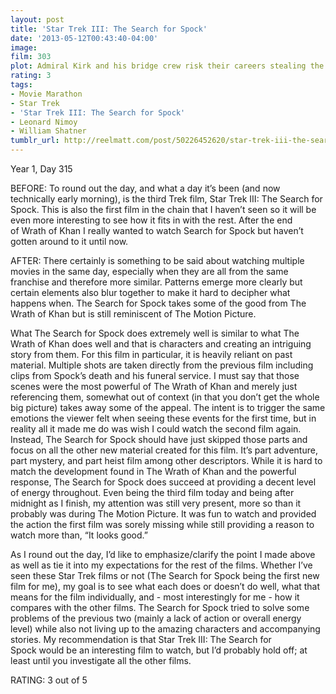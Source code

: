 ```yaml
---
layout: post
title: 'Star Trek III: The Search for Spock'
date: '2013-05-12T00:43:40-04:00'
image: 
film: 303
plot: Admiral Kirk and his bridge crew risk their careers stealing the decommissioned Enterprise to return to the restricted Genesis planet to recover Spock’s body.
rating: 3
tags:
- Movie Marathon
- Star Trek
- 'Star Trek III: The Search for Spock'
- Leonard Nimoy
- William Shatner
tumblr_url: http://reelmatt.com/post/50226452620/star-trek-iii-the-search-for-spock
---
```


Year 1, Day 315

BEFORE: To round out the day, and what a day it’s been (and now technically early morning), is the third Trek film, Star Trek III: The Search for Spock. This is also the first film in the chain that I haven’t seen so it will be even more interesting to see how it fits in with the rest. After the end of Wrath of Khan I really wanted to watch Search for Spock but haven’t gotten around to it until now.

AFTER: There certainly is something to be said about watching multiple movies in the same day, especially when they are all from the same franchise and therefore more similar. Patterns emerge more clearly but certain elements also blur together to make it hard to decipher what happens when. The Search for Spock takes some of the good from The Wrath of Khan but is still reminiscent of The Motion Picture.

What The Search for Spock does extremely well is similar to what The Wrath of Khan does well and that is characters and creating an intriguing story from them. For this film in particular, it is heavily reliant on past material. Multiple shots are taken directly from the previous film including clips from Spock’s death and his funeral service. I must say that those scenes were the most powerful of The Wrath of Khan and merely just referencing them, somewhat out of context (in that you don’t get the whole big picture) takes away some of the appeal. The intent is to trigger the same emotions the viewer felt when seeing these events for the first time, but in reality all it made me do was wish I could watch the second film again. Instead, The Search for Spock should have just skipped those parts and focus on all the other new material created for this film. It’s part adventure, part mystery, and part heist film among other descriptors. While it is hard to match the development found in The Wrath of Khan and the powerful response, The Search for Spock does succeed at providing a decent level of energy throughout. Even being the third film today and being after midnight as I finish, my attention was still very present, more so than it probably was during The Motion Picture. It was fun to watch and provided the action the first film was sorely missing while still providing a reason to watch more than, “It looks good.”

As I round out the day, I’d like to emphasize/clarify the point I made above as well as tie it into my expectations for the rest of the films. Whether I’ve seen these Star Trek films or not (The Search for Spock being the first new film for me), my goal is to see what each does or doesn’t do well, what that means for the film individually, and - most interestingly for me - how it compares with the other films. The Search for Spock tried to solve some problems of the previous two (mainly a lack of action or overall energy level) while also not living up to the amazing characters and accompanying stories. My recommendation is that Star Trek III: The Search for Spock would be an interesting film to watch, but I’d probably hold off; at least until you investigate all the other films.

RATING: 3 out of 5

